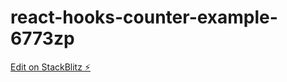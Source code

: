 # react-hooks-counter-example-6773zp

[Edit on StackBlitz ⚡️](https://stackblitz.com/edit/react-hooks-counter-example-6773zp)